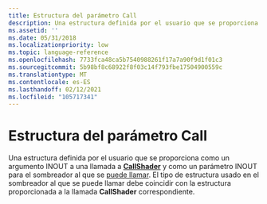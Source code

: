 ```yaml
---
title: Estructura del parámetro Call
description: Una estructura definida por el usuario que se proporciona como un argumento INOUT a una llamada a CallShader y como un parámetro INOUT para el sombreador al que se puede llamar.
ms.assetid: ''
ms.date: 05/31/2018
ms.localizationpriority: low
ms.topic: language-reference
ms.openlocfilehash: 7733fca48ca5b7540988261f17a7a90f9d1f01c3
ms.sourcegitcommit: 5b98bf8c68922f8f03c14f793fbe17504900559c
ms.translationtype: MT
ms.contentlocale: es-ES
ms.lasthandoff: 02/12/2021
ms.locfileid: "105717341"
---
```

# <a name="call-parameter-structure"></a>Estructura del parámetro Call

Una estructura definida por el usuario que se proporciona como un argumento INOUT a una llamada a [**CallShader**](callshader-function.md) y como un parámetro INOUT para el sombreador al que se [puede llamar](callable-shader.md). El tipo de estructura usado en el sombreador al que se puede llamar debe coincidir con la estructura proporcionada a la llamada **CallShader** correspondiente.



 

 




